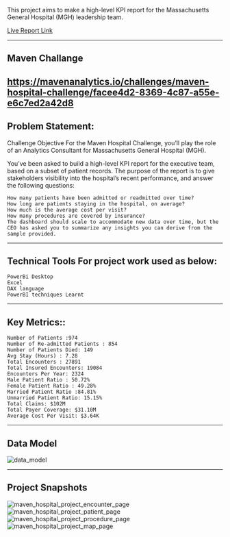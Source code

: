 
This project aims to make a high-level KPI report for the Massachusetts General Hospital (MGH) leadership team. 

 [Live Report Link](https://app.powerbi.com/view?r=eyJrIjoiM2Y2ZmU3ZDMtZWYyMS00ZTlkLWFjNmYtNGU1ZDhjZGM2ZWFhIiwidCI6ImM2ZTU0OWIzLTVmNDUtNDAzMi1hYWU5LWQ0MjQ0ZGM1YjJjNCJ9&pageName=1e165dc547aae6d89000)

-----------------------------
Maven Challange
------------------------------
https://mavenanalytics.io/challenges/maven-hospital-challenge/facee4d2-8369-4c87-a55e-e6c7ed2a42d8
-----------------------------
 Problem Statement:
------------------------------
Challenge Objective
For the Maven Hospital Challenge, you’ll play the role of an Analytics Consultant for Massachusetts General Hospital (MGH).

You’ve been asked to build a high-level KPI report for the executive team, based on a subset of patient records. The purpose of the report is to give stakeholders visibility into the hospital’s recent performance, and answer the following questions:

    How many patients have been admitted or readmitted over time?
    How long are patients staying in the hospital, on average?
    How much is the average cost per visit?
    How many procedures are covered by insurance?
    The dashboard should scale to accommodate new data over time, but the CEO has asked you to summarize any insights you can derive from the sample provided.

------------------------------------------------------------
Technical Tools For project work used as below:
------------------------------------------------------------
    PowerBi Desktop
    Excel
    DAX language
    PowerBI techniques Learnt

------------------------------------------------------------
Key Metrics::
------------------------------------------------------------    
    Number of Patients :974
    Number of Re-admitted Patients : 854
    Number of Patients Died: 149
    Avg Stay (Hours) : 7.28
    Total Encounters : 27891
    Total Insured Encounters: 19084
    Encounters Per Year: 2324
    Male Patient Ratio : 50.72%
    Female Patient Ratio : 49.28%
    Married Patient Ratio :84.81%
    Unmarried Patient Ratio: 15.15%
    Total Claims: $102M
    Total Payer Coverage: $31.10M
    Average Cost Per Visit: $3.64K
    
------------------------------------------------------------
Data Model
------------------------------------------------------------   
 ![data_model](https://github.com/rajdada100/Massachusetts-General-Hospital-Dashboard/assets/32064098/7a9ddb0e-b332-4bcc-b6f3-58dcdaa0d0ca)


------------------------------------------------------------
Project Snapshots
------------------------------------------------------------  
![maven_hospital_project_encounter_page](https://github.com/rajdada100/Massachusetts-General-Hospital-Dashboard/assets/32064098/e2bd31d9-8bd3-4ad8-ad27-3bc16d8d48c8)
![maven_hospital_project_patient_page](https://github.com/rajdada100/Massachusetts-General-Hospital-Dashboard/assets/32064098/63e5a274-58f2-4c12-a9d4-ddbb5299b15c)
![maven_hospital_project_procedure_page](https://github.com/rajdada100/Massachusetts-General-Hospital-Dashboard/assets/32064098/bdb4d584-bc0b-4bcd-9227-2c04701403ec)
![maven_hospital_project_map_page](https://github.com/rajdada100/Massachusetts-General-Hospital-Dashboard/assets/32064098/44db4bbe-8165-4c48-96dc-fb1c6e08671a)




